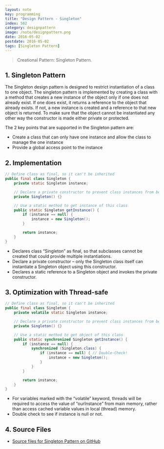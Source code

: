```yaml
---
layout: note
key: programming
title: "Design Pattern - Singleton"
index: 502
category: designpattern
image: /note/designpattern.png
date: 2016-05-02
postdate: 2016-05-02
tags: [Singleton Pattern]
---
```


> Creational Pattern: Singleton Pattern.

## 1. Singleton Pattern
The Singleton design pattern is designed to restrict instantiation of a class to one object. The singleton pattern is implemented by creating a class with a method that creates a new instance of the object only if one does not already exist. If one does exist, it returns a reference to the object that already exists. If not, a new instance is created and a reference to that new object is returned. To make sure that the object cannot be instantiated any other way the constructor is made either private or protected.

The 2 key points that are supported in the Singleton pattern are:
* Create a class that can only have one instance and allow the class to manage the one instance
* Provide a global access point to the instance

## 2. Implementation
```java
// Define class as final, so it can't be inherited
public final class Singleton {
    private static Singleton instance;

    // Declare a private constructor to prevent class instances from being created in any other places
    private Singleton() {}

    // Use a static method to get instance of this class
    public static Singleton getInstance() {
        if (instance == null) {
            instance = new Singleton();
        }

        return instance;
    }
}
```
* Declares class “Singleton” as final, so that subclasses cannot be created that could provide multiple instantiations.
* Declare a private constructor – only the Singleton class itself can instantiate a Singleton object using this constructor.
* Declares a static reference to a Singleton object and invokes the private constructor.

## 3. Optimization with Thread-safe
```java
// Define class as final, so it can't be inherited
public final class Singleton {
    private volatile static Singleton instance;

    // Declare a private constructor to prevent class instances from being created in any other places
    private Singleton() {}

    // Use a static method to get object of this class
    public static synchronized Singleton getInstance() {
        if (instance == null) {
            synchronized (Singleton.class) {
                if (instance == null) { // Double-Check!
                    instance = new Singleton();
                }
            }
        }

        return instance;
    }
}
```
* For variables marked with the “volatile” keyword, threads will be required to access the value of “ourInstance” from main memory, rather than access cached variable values in local (thread) memory.
* Double check to see if instance is null or not.

## 4. Source Files
* [Source files for Singleton Pattern on GitHub](https://github.com/jojozhuang/design-patterns-java/tree/master/design-pattern-singleton)

